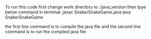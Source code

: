 To run this code first change work directory to ./java_version
then tpye below command in terminal:
javac Snake/SnakeGame.java
java Snake/SnakeGame

the first line command is to compile the java file
and the second line command  is to run the complied java file